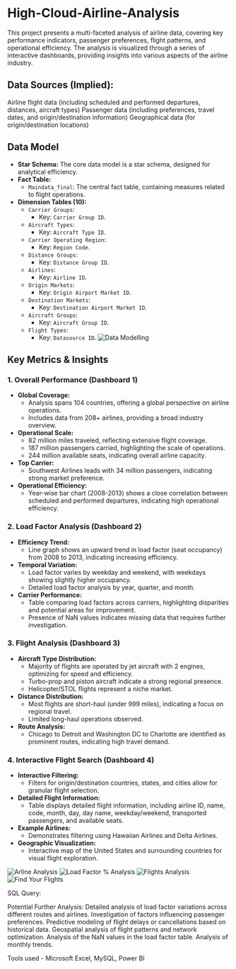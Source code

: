 # High-Cloud-Airline-Analysis
This project presents a multi-faceted analysis of airline data, covering key performance indicators, passenger preferences, flight patterns, and operational efficiency. The analysis is visualized through a series of interactive dashboards, providing insights into various aspects of the airline industry.

## Data Sources (Implied):

Airline flight data (including scheduled and performed departures, distances, aircraft types)
Passenger data (including preferences, travel dates, and origin/destination information)
Geographical data (for origin/destination locations)


## Data Model

* **Star Schema:** The core data model is a star schema, designed for analytical efficiency.
* **Fact Table:**
    * `Maindata_final`: The central fact table, containing measures related to flight operations.
* **Dimension Tables (10):**
    * `Carrier Groups`:
        * Key: `Carrier Group ID`.
    * `Aircraft Types`:
        * Key: `Aircraft Type ID`.
    * `Carrier Operating Region`:
        * Key: `Region Code`.
    * `Distance Groups`:
        * Key: `Distance Group ID`.
    * `Airlines`:
        * Key: `Airline ID`.
    * `Origin Markets`:
        * Key: `Origin Airport Market ID`.
    * `Destination Markets`:
        * Key: `Destination Airport Market ID`.
    * `Aircraft Groups`:
        * Key: `Aircraft Group ID`.
    * `Flight Types`:
        * Key: `Datasource ID`.
![Data Modelling](https://github.com/user-attachments/assets/b392fbcd-3a16-4b95-8ea1-758277f6c502)


## Key Metrics & Insights

### 1. Overall Performance (Dashboard 1)

* **Global Coverage:**
    * Analysis spans 104 countries, offering a global perspective on airline operations.
    * Includes data from 208+ airlines, providing a broad industry overview.
* **Operational Scale:**
    * 82 million miles traveled, reflecting extensive flight coverage.
    * 187 million passengers carried, highlighting the scale of operations.
    * 244 million available seats, indicating overall airline capacity.
* **Top Carrier:**
    *  Southwest Airlines leads with 34 million passengers, indicating strong market preference.
* **Operational Efficiency:**
    *  Year-wise bar chart (2008-2013) shows a close correlation between scheduled and performed departures, indicating high operational efficiency.

### 2. Load Factor Analysis (Dashboard 2)

* **Efficiency Trend:**
    *  Line graph shows an upward trend in load factor (seat occupancy) from 2008 to 2013, indicating increasing efficiency.
* **Temporal Variation:**
    *  Load factor varies by weekday and weekend, with weekdays showing slightly higher occupancy.
    *  Detailed load factor analysis by year, quarter, and month.
* **Carrier Performance:**
    *  Table comparing load factors across carriers, highlighting disparities and potential areas for improvement.
    *  Presence of NaN values indicates missing data that requires further investigation.

### 3. Flight Analysis (Dashboard 3)

* **Aircraft Type Distribution:**
    *  Majority of flights are operated by jet aircraft with 2 engines, optimizing for speed and efficiency.
    *  Turbo-prop and piston aircraft indicate a strong regional presence.
    *  Helicopter/STOL flights represent a niche market.
* **Distance Distribution:**
    *  Most flights are short-haul (under 999 miles), indicating a focus on regional travel.
    *  Limited long-haul operations observed.
* **Route Analysis:**
    *  Chicago to Detroit and Washington DC to Charlotte are identified as prominent routes, indicating high travel demand.

### 4. Interactive Flight Search (Dashboard 4)

* **Interactive Filtering:**
    *  Filters for origin/destination countries, states, and cities allow for granular flight selection.
* **Detailed Flight Information:**
    *  Table displays detailed flight information, including airline ID, name, code, month, day, day name, weekday/weekend, transported passengers, and available seats.
* **Example Airlines:**
    *  Demonstrates filtering using Hawaiian Airlines and Delta Airlines.
* **Geographic Visualization:**
    *  Interactive map of the United States and surrounding countries for visual flight exploration.



![Arline Analysis](https://github.com/user-attachments/assets/5e7e8693-2aac-4402-b2da-3243921c87bb)
![Load Factor % Analysis](https://github.com/user-attachments/assets/19189aaf-96dd-4b43-9e71-d407a3df3354)
![Flights Analysis](https://github.com/user-attachments/assets/d82bd95a-5a73-4c9b-b4da-ec757542ad24)
![Find Your Flights](https://github.com/user-attachments/assets/0978d449-0e8f-49fe-9be9-860d30eef46d)

SQL Query:

Potential Further Analysis:
Detailed analysis of load factor variations across different routes and airlines.
Investigation of factors influencing passenger preferences.
Predictive modeling of flight delays or cancellations based on historical data.
Geospatial analysis of flight patterns and network optimization.
Analysis of the NaN values in the load factor table.
Analysis of monthly trends.


Tools used - Microsoft Excel, MySQL, Power BI
